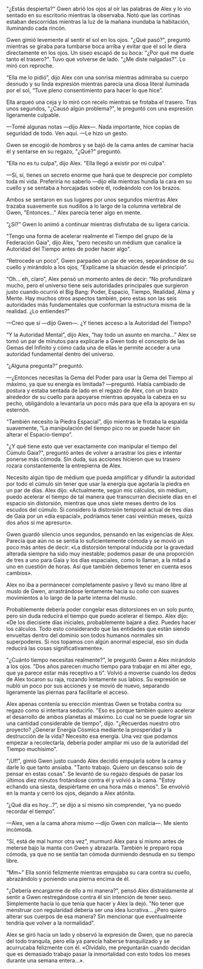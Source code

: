 
"¿Estás despierta?" Gwen abrió los ojos al oír las palabras de Alex y lo vio sentado en su escritorio mientras la observaba. Notó que las cortinas estaban descorridas mientras la luz de la mañana inundaba la habitación, iluminando cada rincón.

Gwen gimió levemente al sentir el sol en los ojos. "¿Qué pasó?", preguntó mientras se giraba para tumbarse boca arriba y evitar que el sol le diera directamente en los ojos. Un siseo escapó de su boca: "¿Por qué me duele tanto el trasero?". Tuvo que volverse de lado. "¿Me diste nalgadas?". Lo miró con reproche.

“Ella me lo pidió”, dijo Alex con una sonrisa mientras admiraba su cuerpo desnudo y su linda expresión mientras parecía una diosa literal iluminada por el sol, “Tuve pleno consentimiento para hacer lo que hice”.

Ella arqueó una ceja y lo miró con recelo mientras se frotaba el trasero. Tras unos segundos, "¿Causó algún problema?", le preguntó con una expresión ligeramente culpable.

—Tomé algunas notas —dijo Alex—. Nada importante, hice copias de seguridad de todo. Ven aquí. —Le hizo un gesto.

Gwen se encogió de hombros y se bajó de la cama antes de caminar hacia él y sentarse en su regazo, "¿Qué?" preguntó.

"Ella no es tu culpa", dijo Alex. "Ella llegó a existir por mi culpa".

—Sí, sí, tienes un secreto enorme que hará que te desprecie por completo toda mi vida. Preferiría no saberlo —dijo ella mientras hundía la cara en su cuello y se sentaba a horcajadas sobre él, rodeándolo con los brazos.

Ambos se sentaron en sus lugares por unos segundos mientras Alex trazaba suavemente sus nudillos a lo largo de la columna vertebral de Gwen, "Entonces..." Alex parecía tener algo en mente.

“¿Sí?” Gwen lo animó a continuar mientras disfrutaba de su ligera caricia.

"Tengo una forma de acelerar realmente el Tiempo del grupo de la Federación Gaia", dijo Alex, "pero necesito un médium que canalice la Autoridad del Tiempo antes de poder hacer algo".

“Retrocede un poco”, Gwen parpadeó un par de veces, separándose de su cuello y mirándolo a los ojos, “Explícame la situación desde el principio”.

“Oh… eh, claro”, Alex pensó un momento antes de decir: “No profundizaré mucho, pero el universo tiene seis autoridades principales que surgieron justo cuando ocurrió el Big Bang: Poder, Espacio, Tiempo, Realidad, Alma y Mente. Hay muchos otros aspectos también, pero estas son las seis autoridades más fundamentales que conforman la estructura misma de la realidad. ¿Lo entiendes?”

—Creo que sí —dijo Gwen—. ¿Y tienes acceso a la Autoridad del Tiempo?

“Y la Autoridad Mental”, dijo Alex, “hay todo un asunto en marcha…” Alex se tomó un par de minutos para explicarle a Gwen todo el concepto de las Gemas del Infinito y cómo cada una de ellas le permite acceder a una autoridad fundamental dentro del universo.

“¿Alguna pregunta?” preguntó.

—¿Entonces necesitas la Gema del Poder para usar la Gema del Tiempo al máximo, ya que su energía es limitada? —preguntó. Había cambiado de postura y estaba sentada de lado en el regazo de Alex, con un brazo alrededor de su cuello para apoyarse mientras apoyaba la cabeza en su pecho, obligándolo a levantarla un poco más para que ella la apoyara en su esternón.

“También necesito la Piedra Espacial”, dijo mientras le frotaba la espalda suavemente, “La manipulación del tiempo pico no se puede hacer sin alterar el Espacio-tiempo”.

"¿Y qué tiene esto que ver exactamente con manipular el tiempo del Cúmulo Gaia?", preguntó antes de volver a arrastrar los pies e intentar ponerse más cómoda. Sin duda, sus acciones hicieron que su trasero rozara constantemente la entrepierna de Alex.

Necesito algún tipo de médium que pueda amplificar y difundir la autoridad por todo el cúmulo sin tener que usar la energía que agotaría la piedra en un par de días. Alex dijo: «Actualmente, según mis cálculos, sin médium, puedo acelerar el tiempo de tal manera que transcurran diecisiete días en el espacio sin distorsión, mientras que unos siete meses dentro de los escudos del cúmulo. Si considero la distorsión temporal actual de tres días de Gaia por un «día espacial», podríamos tener casi veintiún meses, quizá dos años si me apresuro».

Gwen guardó silencio unos segundos, pensando en las exigencias de Alex. Parecía que aún no se sentía lo suficientemente cómoda y se movió un poco más antes de decir: «La distorsión temporal inducida por la gravedad alterada siempre ha sido muy inestable; podemos pasar de una proporción de tres a uno para Gaia y los días espaciales, como lo llaman, a la mitad a uno en cuestión de horas. Así que también debemos tener en cuenta esos cambios».

Alex no iba a permanecer completamente pasivo y llevó su mano libre al muslo de Gwen, arrastrándose lentamente hacia su coño con suaves movimientos a lo largo de la parte interna del muslo.

Probablemente debería poder congelar esas distorsiones en un solo punto, pero sin duda reducirá el tiempo que puedo acelerar el tiempo. Alex dijo: «De los diecisiete días iniciales, probablemente bajaré a diez. Puedes hacer los cálculos. Todo esto considerando que las entidades que están siendo envueltas dentro del dominio son todos humanos normales sin superpoderes. Si nos topamos con algún anormal especial, eso sin duda reducirá las cosas significativamente».

"¿Cuánto tiempo necesitas realmente?", le preguntó Gwen a Alex mirándolo a los ojos. "Dos años parecen mucho tiempo para trabajar en mi álter ego, que ya parece estar más receptivo a ti". Volvió a moverse cuando los dedos de Alex tocaron su raja, rozando lentamente sus labios. Su expresión se nubló un poco por sus acciones y se movió de nuevo, separando ligeramente las piernas para facilitarle el acceso.

Alex apenas contenía su erección mientras Gwen se frotaba contra su regazo como si intentara seducirlo. "Eso es porque también quiero acelerar el desarrollo de ambos planetas al máximo. Lo cual no se puede lograr sin una cantidad considerable de tiempo", dijo. "¿Recuerdas nuestro otro proyecto? ¿Generar Energía Cósmica mediante la prosperidad y la destrucción de la vida? Necesito esa energía. Una vez que podamos empezar a recolectarla, debería poder ampliar mi uso de la autoridad del Tiempo muchísimo".

"¡Uf!", gimió Gwen justo cuando Alex decidió empujarla sobre la cama y darle lo que tanto ansiaba. "Tanto trabajo. Quiero un descanso solo de pensar en estas cosas". Se levantó de su regazo después de pasar los últimos diez minutos frotándose contra él y volvió a la cama. "Estoy echando una siesta, despiértame en una hora más o menos". Se envolvió en la manta y cerró los ojos, dejando a Alex atónita.

“¿Qué día es hoy…?”, se dijo a sí mismo sin comprender, “ya ​​no puedo recordar el tiempo”.

—Alex, ven a la cama ahora mismo —dijo Gwen con malicia—. Me siento incómoda.

"Sí, está de mal humor otra vez", murmuró Alex para sí mismo antes de meterse bajo la manta con Gwen y abrazarla. También le preparó ropa cómoda, ya que no se sentía tan cómoda durmiendo desnuda en su tiempo libre.

“Mm~” Ella sonrió felizmente mientras empujaba su cara contra su cuello, abrazándolo y poniendo una pierna encima de él.

"¿Debería encargarme de ello a mi manera?", pensó Alex distraídamente al sentir a Gwen restregándose contra él sin intención de tener sexo. Simplemente hacía lo que tenía que hacer y Alex la dejó. "No tener que menstruar con regularidad debería ser una idea lucrativa... ¿Pero quiero alterar sus cuerpos de esa manera? Sin mencionar que eventualmente tendría que volver a la normalidad".

Alex se giró hacia un lado y observó la expresión de Gwen, que no parecía del todo tranquila, pero ella ya parecía haberse tranquilizado y se acurrucaba felizmente con él. «Olvídalo, me preguntarán cuando decidan que es demasiado trabajo pasar la inmortalidad con esto todos los meses durante una semana entera...».